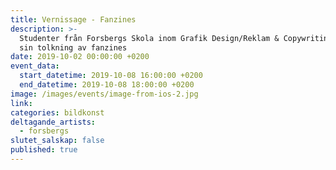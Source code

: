 ```yaml
---
title: Vernissage - Fanzines
description: >-
  Studenter från Forsbergs Skola inom Grafik Design/Reklam & Copywriting visar
  sin tolkning av fanzines
date: 2019-10-02 00:00:00 +0200
event_data:
  start_datetime: 2019-10-08 16:00:00 +0200
  end_datetime: 2019-10-08 18:00:00 +0200
image: /images/events/image-from-ios-2.jpg
link:
categories: bildkonst
deltagande_artists:
  - forsbergs
slutet_salskap: false
published: true
---
```


